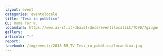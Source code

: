 ```yaml
---
layout: event
categories: eventolocale
title: "Tesi in pubblico"
CL: Roma Tor V.
locandina: https://www.ai-sf.it/dbaisf/docs/eventilocaliLC/TO90/7giugnoAGP.jpg
gallery:
articolo: "-"
report:
facebook: /img/eventi/2018-RM_TV-Tesi_in_pubblico/locandina.jpg
---
```

